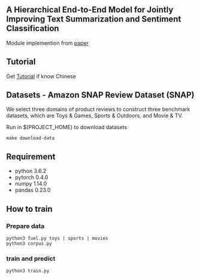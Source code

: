 ## A Hierarchical End-to-End Model for Jointly Improving Text Summarization and Sentiment Classification
Module implemention from [paper](https://arxiv.org/pdf/1805.01089.pdf)

## Tutorial
Get [Tutorial](https://ne7ermore.github.io/post/hierarchical-sc/) if know Chinese

## Datasets - Amazon SNAP Review Dataset (SNAP)
We select three domains of product reviews to construct three benchmark datasets, which are Toys & Games, Sports & Outdoors, and Movie & TV.

Run in $(PROJECT_HOME) to download datasets
```
make download-data
```

## Requirement
* python 3.6.2
* pytorch 0.4.0
* numpy 1.14.0
* pandas 0.23.0

## How to train

### Prepare data
```
python3 fuel.py toys | sports | movies
python3 corpus.py
```

### train and predict
```
python3 train.py
```
